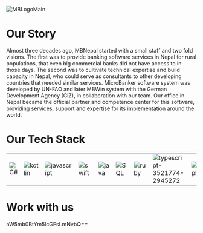 ![MBLogoMain](https://user-images.githubusercontent.com/85251913/216524479-b5db1867-1cf6-4723-a4c8-194e22973136.png)

# Our Story

Almost three decades ago, MBNepal started with a small staff and two fold visions. The first was to provide banking software services in Nepal for rural populations, that even big commercial banks did not have access to in those days. The second was to cultivate technical expertise and build capacity in Nepal, who could serve as consultants to other developing countries that needed similar services. MicroBanker software system was developed by UN-FAO and later MBWin system with the German Development Agency (GiZ), in collaboration with our team. Our office in Nepal became the official partner and competence center for this software, providing services, support and expertise for its implementation around the world.

# Our Tech Stack

||||||||||
|---|---|---|---|---|---|---|---|---|
| ![C#](https://user-images.githubusercontent.com/85251913/216311150-25473484-96de-4e88-bca2-da16a6ced8ee.png) | ![kotlin](https://user-images.githubusercontent.com/85251913/216311159-40fdffde-fba0-48a9-a745-6b260a795b45.gif)  | ![javascript](https://user-images.githubusercontent.com/85251913/216311141-5cbc97bd-d915-4888-afb0-bffb440e1ab3.png)   | ![swift](https://user-images.githubusercontent.com/85251913/216311146-da66744c-c83c-4573-ba68-8733edcadd03.png) | ![java](https://user-images.githubusercontent.com/85251913/216311156-b0082ca9-0d0d-4fe2-86cd-d78e1e1938ef.png)   |  ![SQL](https://user-images.githubusercontent.com/85251913/216311163-bfb5ac20-447d-459c-adc0-ec2cd6a43e13.png)   |  ![ruby](https://user-images.githubusercontent.com/85251913/216311165-1dbf7fef-41e5-4891-b22a-d7dfb1deccd0.png)  |![typescript-3521774-2945272](https://user-images.githubusercontent.com/85251913/216525175-61875227-557b-432c-ba9d-bc8c80cb2052.png)|![delphi](https://user-images.githubusercontent.com/85251913/216525618-e4fdc237-9770-402d-b837-a30f61a81f0d.png)|

# Work with us

aW5mb0BtYm5lcGFsLmNvbQ==

